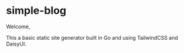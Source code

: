 # simple-blog

Welcome,

This a basic static site generator built in Go and using TailwindCSS and DaisyUI.
